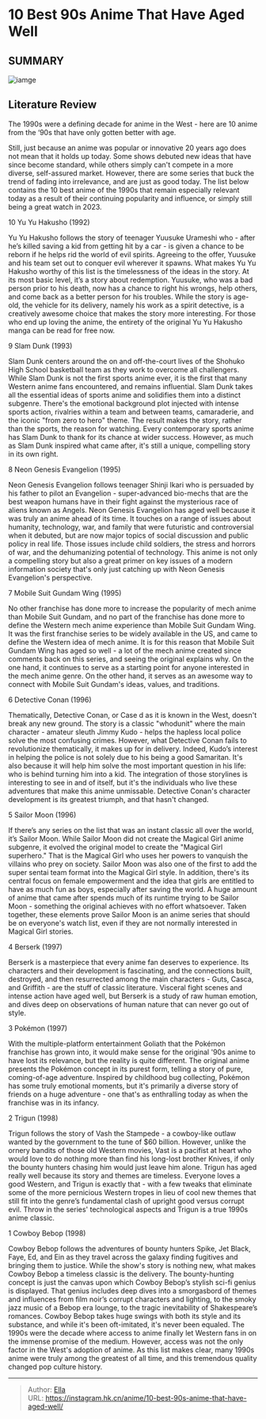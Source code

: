 # 10 Best  90s Anime That Have Aged Well


## SUMMARY 

![iamge](https://static1.srcdn.com/wordpress/wp-content/uploads/2023/10/90s-anime-pikachu-pokemon-sailor-moon-neon-genesis-evangelion.jpg)

## Literature Review

The 1990s were a defining decade for anime in the West - here are 10 anime from the ‘90s that have only gotten better with age.





Still, just because an anime was popular or innovative 20 years ago does not mean that it holds up today. Some shows debuted new ideas that have since become standard, while others simply can&#39;t compete in a more diverse, self-assured market. However, there are some series that buck the trend of fading into irrelevance, and are just as good today. The list below contains the 10 best anime of the 1990s that remain especially relevant today as a result of their continuing popularity and influence, or simply still being a great watch in 2023.









 








 10  Yu Yu Hakusho (1992) 
        

Yu Yu Hakusho follows the story of teenager Yuusuke Urameshi who - after he’s killed saving a kid from getting hit by a car - is given a chance to be reborn if he helps rid the world of evil spirits. Agreeing to the offer, Yuusuke and his team set out to conquer evil wherever it spawns. What makes Yu Yu Hakusho worthy of this list is the timelessness of the ideas in the story. At its most basic level, it’s a story about redemption. Yuusuke, who was a bad person prior to his death, now has a chance to right his wrongs, help others, and come back as a better person for his troubles. While the story is age-old, the vehicle for its delivery, namely his work as a spirit detective, is a creatively awesome choice that makes the story more interesting. For those who end up loving the anime, the entirety of the original Yu Yu Hakusho manga can be read for free now.





 9  Slam Dunk (1993) 
        

Slam Dunk centers around the on and off-the-court lives of the Shohuko High School basketball team as they work to overcome all challengers. While Slam Dunk is not the first sports anime ever, it is the first that many Western anime fans encountered, and remains influential. Slam Dunk takes all the essential ideas of sports anime and solidifies them into a distinct subgenre. There&#39;s the emotional background plot injected with intense sports action, rivalries within a team and between teams, camaraderie, and the iconic &#34;from zero to hero&#34; theme. The result makes the story, rather than the sports, the reason for watching. Every contemporary sports anime has Slam Dunk to thank for its chance at wider success. However, as much as Slam Dunk inspired what came after, it&#39;s still a unique, compelling story in its own right.





 8  Neon Genesis Evangelion (1995) 
        

Neon Genesis Evangelion follows teenager Shinji Ikari who is persuaded by his father to pilot an Evangelion - super-advanced bio-mechs that are the best weapon humans have in their fight against the mysterious race of aliens known as Angels. Neon Genesis Evangelion has aged well because it was truly an anime ahead of its time. It touches on a range of issues about humanity, technology, war, and family that were futuristic and controversial when it debuted, but are now major topics of social discussion and public policy in real life. Those issues include child soldiers, the stress and horrors of war, and the dehumanizing potential of technology. This anime is not only a compelling story but also a great primer on key issues of a modern information society that&#39;s only just catching up with Neon Genesis Evangelion&#39;s perspective.





 7  Mobile Suit Gundam Wing (1995) 
        

No other franchise has done more to increase the popularity of mech anime than Mobile Suit Gundam, and no part of the franchise has done more to define the Western mech anime experience than Mobile Suit Gundam Wing. It was the first franchise series to be widely available in the US, and came to define the Western idea of mech anime. It is for this reason that Mobile Suit Gundam Wing has aged so well - a lot of the mech anime created since comments back on this series, and seeing the original explains why. On the one hand, it continues to serve as a starting point for anyone interested in the mech anime genre. On the other hand, it serves as an awesome way to connect with Mobile Suit Gundam&#39;s ideas, values, and traditions.





 6  Detective Conan (1996) 
        

Thematically, Detective Conan, or Case  d as it is known in the West, doesn&#39;t break any new ground. The story is a classic &#34;whodunit&#34; where the main character - amateur sleuth Jimmy Kudo - helps the hapless local police solve the most confusing crimes. However, what Detective Conan fails to revolutionize thematically, it makes up for in delivery. Indeed, Kudo’s interest in helping the police is not solely due to his being a good Samaritan. It&#39;s also because it will help him solve the most important question in his life: who is behind turning him into a kid. The integration of those storylines is interesting to see in and of itself, but it&#39;s the individuals who live these adventures that make this anime unmissable. Detective Conan&#39;s character development is its greatest triumph, and that hasn&#39;t changed.





 5  Sailor Moon (1996) 
        

If there’s any series on the list that was an instant classic all over the world, it’s Sailor Moon. While Sailor Moon did not create the Magical Girl anime subgenre, it evolved the original model to create the &#34;Magical Girl superhero.&#34; That is the Magical Girl who uses her powers to vanquish the villains who prey on society. Sailor Moon was also one of the first to add the super sentai team format into the Magical Girl style. In addition, there&#39;s its central focus on female empowerment and the idea that girls are entitled to have as much fun as boys, especially after saving the world. A huge amount of anime that came after spends much of its runtime trying to be Sailor Moon - something the original achieves with no effort whatsoever. Taken together, these elements prove Sailor Moon is an anime series that should be on everyone&#39;s watch list, even if they are not normally interested in Magical Girl stories.





 4  Berserk (1997) 
        

Berserk is a masterpiece that every anime fan deserves to experience. Its characters and their development is fascinating, and the connections built, destroyed, and then resurrected among the main characters - Guts, Casca, and Griffith - are the stuff of classic literature. Visceral fight scenes and intense action have aged well, but Berserk is a study of raw human emotion, and dives deep on observations of human nature that can never go out of style.





 3  Pokémon (1997) 
        

With the multiple-platform entertainment Goliath that the Pokémon franchise has grown into, it would make sense for the original &#39;90s anime to have lost its relevance, but the reality is quite different. The original anime presents the Pokémon concept in its purest form, telling a story of pure, coming-of-age adventure. Inspired by childhood bug collecting, Pokémon has some truly emotional moments, but it&#39;s primarily a diverse story of friends on a huge adventure - one that&#39;s as enthralling today as when the franchise was in its infancy.





 2  Trigun (1998) 
        

Trigun follows the story of Vash the Stampede - a cowboy-like outlaw wanted by the government to the tune of $60 billion. However, unlike the ornery bandits of those old Western movies, Vast is a pacifist at heart who would love to do nothing more than find his long-lost brother Knives, if only the bounty hunters chasing him would just leave him alone. Trigun has aged really well because its story and themes are timeless. Everyone loves a good Western, and Trigun is exactly that - with a few tweaks that eliminate some of the more pernicious Western tropes in lieu of cool new themes that still fit into the genre’s fundamental clash of upright good versus corrupt evil. Throw in the series&#39; technological aspects and Trigun is a true 1990s anime classic.





 1  Cowboy Bebop (1998) 
        

Cowboy Bebop follows the adventures of bounty hunters Spike, Jet Black, Faye, Ed, and Ein as they travel across the galaxy finding fugitives and bringing them to justice. While the show&#39;s story is nothing new, what makes Cowboy Bebop a timeless classic is the delivery. The bounty-hunting concept is just the canvas upon which Cowboy Bebop’s stylish sci-fi genius is displayed. That genius includes deep dives into a smorgasbord of themes and influences from film noir’s corrupt characters and lighting, to the smoky jazz music of a Bebop era lounge, to the tragic inevitability of Shakespeare’s romances. Cowboy Bebop takes huge swings with both its style and its substance, and while it&#39;s been oft-imitated, it&#39;s never been equaled.
The 1990s were the decade where access to anime finally let Western fans in on the immense promise of the medium. However, access was not the only factor in the West&#39;s adoption of anime. As this list makes clear, many 1990s anime were truly among the greatest of all time, and this tremendous quality changed pop culture history.

---

> Author: [Ella](https://instagram.hk.cn/)  
> URL: https://instagram.hk.cn/anime/10-best-90s-anime-that-have-aged-well/  

